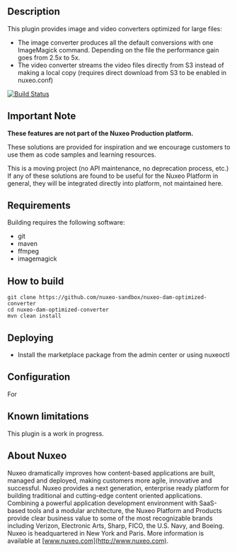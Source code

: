 ## Description
This plugin provides image and video converters optimized for large files:

- The image converter produces all the default conversions with one ImageMagick command. Depending on the file the performance gain goes from 2.5x to 5x.
- The video converter streams the video files directly from S3 instead of making a local copy (requires direct download from S3 to be enabled in nuxeo.conf) 

[![Build Status](https://qa.nuxeo.org/jenkins/buildStatus/icon?job=Sandbox/sandbox_nuxeo-dam-optimized-converter-master)](https://qa.nuxeo.org/jenkins/job/Sandbox/job/sandbox_nuxeo-dam-optimized-converter-master/)

## Important Note

**These features are not part of the Nuxeo Production platform.**

These solutions are provided for inspiration and we encourage customers to use them as code samples and learning resources.

This is a moving project (no API maintenance, no deprecation process, etc.) If any of these solutions are found to be useful for the Nuxeo Platform in general, they will be integrated directly into platform, not maintained here.

## Requirements
Building requires the following software:
- git
- maven
- ffmpeg
- imagemagick

## How to build
```
git clone https://github.com/nuxeo-sandbox/nuxeo-dam-optimized-converter
cd nuxeo-dam-optimized-converter
mvn clean install
```

## Deploying
- Install the marketplace package from the admin center or using nuxeoctl

## Configuration
For 

## Known limitations
This plugin is a work in progress.

## About Nuxeo
Nuxeo dramatically improves how content-based applications are built, managed and deployed, making customers more agile, innovative and successful. Nuxeo provides a next generation, enterprise ready platform for building traditional and cutting-edge content oriented applications. Combining a powerful application development environment with SaaS-based tools and a modular architecture, the Nuxeo Platform and Products provide clear business value to some of the most recognizable brands including Verizon, Electronic Arts, Sharp, FICO, the U.S. Navy, and Boeing. Nuxeo is headquartered in New York and Paris. More information is available at [www.nuxeo.com](http://www.nuxeo.com).
